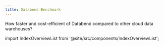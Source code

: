 ```yaml
---
title: Databend Benchmark
---
```


How faster and cost-efficient of Databend compared to other cloud data warehouses?

import IndexOverviewList from '@site/src/components/IndexOverviewList';

<IndexOverviewList />
